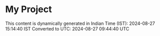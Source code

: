 # My Project

This content is dynamically generated in Indian Time (IST): 2024-08-27 15:14:40 IST
Converted to UTC: 2024-08-27 09:44:40 UTC
